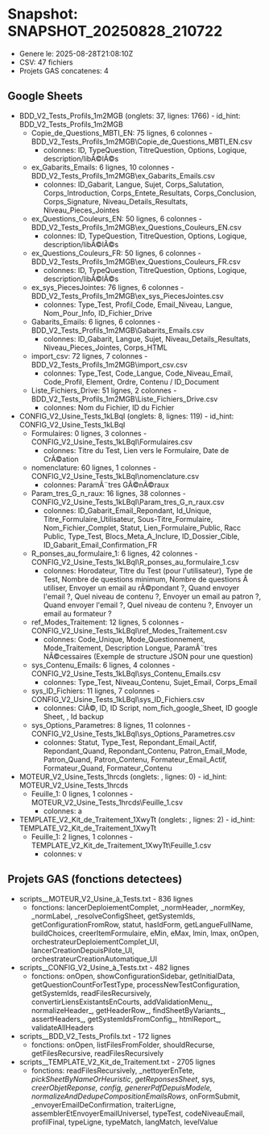 ﻿# Snapshot: SNAPSHOT_20250828_210722

- Genere le: 2025-08-28T21:08:10Z
- CSV: 47 fichiers
- Projets GAS concatenes: 4

## Google Sheets
- BDD_V2_Tests_Profils_1m2MGB (onglets: 37, lignes: 1766) - id_hint: BDD_V2_Tests_Profils_1m2MGB
  - Copie_de_Questions_MBTI_EN: 75 lignes, 6 colonnes - BDD_V2_Tests_Profils_1m2MGB\Copie_de_Questions_MBTI_EN.csv
    - colonnes: ID, TypeQuestion, TitreQuestion, Options, Logique, description/libÃ©lÃ©s
  - ex_Gabarits_Emails: 6 lignes, 10 colonnes - BDD_V2_Tests_Profils_1m2MGB\ex_Gabarits_Emails.csv
    - colonnes: ID_Gabarit, Langue, Sujet, Corps_Salutation, Corps_Introduction, Corps_Entete_Resultats, Corps_Conclusion, Corps_Signature, Niveau_Details_Resultats, Niveau_Pieces_Jointes
  - ex_Questions_Couleurs_EN: 50 lignes, 6 colonnes - BDD_V2_Tests_Profils_1m2MGB\ex_Questions_Couleurs_EN.csv
    - colonnes: ID, TypeQuestion, TitreQuestion, Options, Logique, description/libÃ©lÃ©s
  - ex_Questions_Couleurs_FR: 50 lignes, 6 colonnes - BDD_V2_Tests_Profils_1m2MGB\ex_Questions_Couleurs_FR.csv
    - colonnes: ID, TypeQuestion, TitreQuestion, Options, Logique, description/libÃ©lÃ©s
  - ex_sys_PiecesJointes: 76 lignes, 6 colonnes - BDD_V2_Tests_Profils_1m2MGB\ex_sys_PiecesJointes.csv
    - colonnes: Type_Test, Profil_Code, Email_Niveau, Langue, Nom_Pour_Info, ID_Fichier_Drive
  - Gabarits_Emails: 6 lignes, 6 colonnes - BDD_V2_Tests_Profils_1m2MGB\Gabarits_Emails.csv
    - colonnes: ID_Gabarit, Langue, Sujet, Niveau_Details_Resultats, Niveau_Pieces_Jointes, Corps_HTML
  - import_csv: 72 lignes, 7 colonnes - BDD_V2_Tests_Profils_1m2MGB\import_csv.csv
    - colonnes: Type_Test, Code_Langue, Code_Niveau_Email, Code_Profil, Element, Ordre, Contenu / ID_Document
  - Liste_Fichiers_Drive: 51 lignes, 2 colonnes - BDD_V2_Tests_Profils_1m2MGB\Liste_Fichiers_Drive.csv
    - colonnes: Nom du Fichier, ID du Fichier
- CONFIG_V2_Usine_Tests_1kLBqI (onglets: 8, lignes: 119) - id_hint: CONFIG_V2_Usine_Tests_1kLBqI
  - Formulaires: 0 lignes, 3 colonnes - CONFIG_V2_Usine_Tests_1kLBqI\Formulaires.csv
    - colonnes: Titre du Test, Lien vers le Formulaire, Date de CrÃ©ation
  - nomenclature: 60 lignes, 1 colonnes - CONFIG_V2_Usine_Tests_1kLBqI\nomenclature.csv
    - colonnes: ParamÃ¨tres GÃ©nÃ©raux
  - Param_tres_G_n_raux: 16 lignes, 38 colonnes - CONFIG_V2_Usine_Tests_1kLBqI\Param_tres_G_n_raux.csv
    - colonnes: ID_Gabarit_Email_Repondant, Id_Unique, Titre_Formulaire_Utilisateur, Sous-Titre_Formulaire, Nom_Fichier_Complet, Statut, Lien_Formulaire_Public, Racc Public, Type_Test, Blocs_Meta_A_Inclure, ID_Dossier_Cible, ID_Gabarit_Email_Confirmation_FR
  - R_ponses_au_formulaire_1: 6 lignes, 42 colonnes - CONFIG_V2_Usine_Tests_1kLBqI\R_ponses_au_formulaire_1.csv
    - colonnes: Horodateur, Titre du Test (pour l'utilisateur), Type de Test, Nombre de questions minimum, Nombre de questions Ã  utiliser, Envoyer un email au rÃ©pondant ?, Quand envoyer l'email ?, Quel niveau de contenu ?, Envoyer un email au patron ?, Quand envoyer l'email ?, Quel niveau de contenu ?, Envoyer un email au formateur ?
  - ref_Modes_Traitement: 12 lignes, 5 colonnes - CONFIG_V2_Usine_Tests_1kLBqI\ref_Modes_Traitement.csv
    - colonnes: Code_Unique, Mode_Questionnement, Mode_Traitement, Description Longue, ParamÃ¨tres NÃ©cessaires (Exemple de structure JSON pour une question)
  - sys_Contenu_Emails: 6 lignes, 4 colonnes - CONFIG_V2_Usine_Tests_1kLBqI\sys_Contenu_Emails.csv
    - colonnes: Type_Test, Niveau_Contenu, Sujet_Email, Corps_Email
  - sys_ID_Fichiers: 11 lignes, 7 colonnes - CONFIG_V2_Usine_Tests_1kLBqI\sys_ID_Fichiers.csv
    - colonnes: ClÃ©, ID, ID Script, nom_fich_google_Sheet, ID google Sheet, , Id backup
  - sys_Options_Parametres: 8 lignes, 11 colonnes - CONFIG_V2_Usine_Tests_1kLBqI\sys_Options_Parametres.csv
    - colonnes: Statut, Type_Test, Repondant_Email_Actif, Repondant_Quand, Repondant_Contenu, Patron_Email_Mode, Patron_Quand, Patron_Contenu, Formateur_Email_Actif, Formateur_Quand, Formateur_Contenu
- MOTEUR_V2_Usine_Tests_1hrcds (onglets: , lignes: 0) - id_hint: MOTEUR_V2_Usine_Tests_1hrcds
  - Feuille_1: 0 lignes, 1 colonnes - MOTEUR_V2_Usine_Tests_1hrcds\Feuille_1.csv
    - colonnes: a
- TEMPLATE_V2_Kit_de_Traitement_1XwyTt (onglets: , lignes: 2) - id_hint: TEMPLATE_V2_Kit_de_Traitement_1XwyTt
  - Feuille_1: 2 lignes, 1 colonnes - TEMPLATE_V2_Kit_de_Traitement_1XwyTt\Feuille_1.csv
    - colonnes: v

## Projets GAS (fonctions detectees)
- scripts__MOTEUR_V2_Usine_à_Tests.txt - 836 lignes
  - fonctions: lancerDeploiementComplet, _normHeader, _normKey, _normLabel, _resolveConfigSheet, getSystemIds, getConfigurationFromRow, statut, hasIdForm, getLangueFullName, buildChoices, creerItemFormulaire, eMin, eMax, lmin, lmax, onOpen, orchestrateurDeploiementComplet_UI, lancerCreationDepuisPilote_UI, orchestrateurCreationAutomatique_UI
- scripts__CONFIG_V2_Usine_à_Tests.txt - 482 lignes
  - fonctions: onOpen, showConfigurationSidebar, getInitialData, getQuestionCountForTestType, processNewTestConfiguration, getSystemIds, readFilesRecursively, convertirLiensExistantsEnCourts, addValidationMenu_, normalizeHeader_, getHeaderRow_, findSheetByVariants_, assertHeaders_, getSystemIdsFromConfig_, htmlReport_, validateAllHeaders
- scripts__BDD_V2_Tests_Profils.txt - 172 lignes
  - fonctions: onOpen, listFilesFromFolder, shouldRecurse, getFilesRecursive, readFilesRecursively
- scripts__TEMPLATE_V2_Kit_de_Traitement.txt - 2705 lignes
  - fonctions: readFilesRecursively, _nettoyerEnTete, _pickSheetByNameOrHeuristic_, _getReponsesSheet_, sys, _creerObjetReponse, config, genererPdfDepuisModele, normalizeAndDedupeCompositionEmailsRows_, onFormSubmit, _envoyerEmailDeConfirmation, traiterLigne, assemblerEtEnvoyerEmailUniversel, typeTest, codeNiveauEmail, profilFinal, typeLigne, typeMatch, langMatch, levelValue

